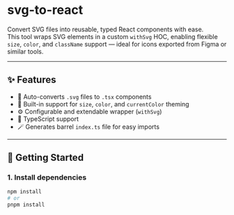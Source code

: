 # svg-to-react

Convert SVG files into reusable, typed React components with ease.  
This tool wraps SVG elements in a custom `withSvg` HOC, enabling flexible `size`, `color`, and `className` support — ideal for icons exported from Figma or similar tools.

---

## ✨ Features

- 🔧 Auto-converts `.svg` files to `.tsx` components
- 🎨 Built-in support for `size`, `color`, and `currentColor` theming
- ⚙️ Configurable and extendable wrapper (`withSvg`)
- 🧠 TypeScript support
- 🪄 Generates barrel `index.ts` file for easy imports

---

## 🚀 Getting Started

### 1. Install dependencies

```bash
npm install
# or
pnpm install

